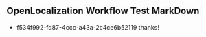 ## OpenLocalization Workflow Test MarkDown
* f534f992-fd87-4ccc-a43a-2c4ce6b52119 thanks!

<!--HONumber=Jul16_HO5-->


